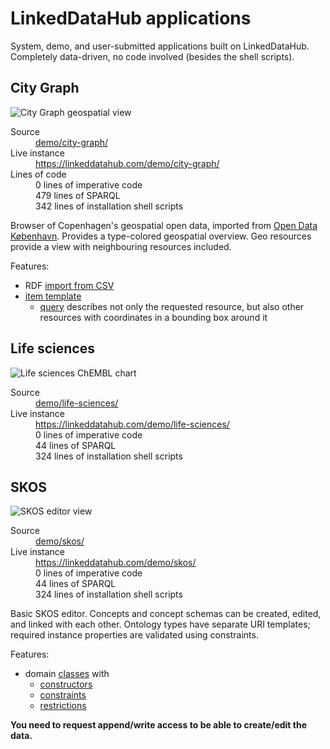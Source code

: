 # LinkedDataHub applications

System, demo, and user-submitted applications built on LinkedDataHub. Completely data-driven, no code involved (besides the shell scripts).

## City Graph

![City Graph geospatial view](../../raw/master/demo/city-graph/screenshot.png "City Graph geospatial view")

<dl>
    <dt>Source</dt>
    <dd><a href="../../tree/master/demo/city-graph/">demo/city-graph/</a></dd>
    <dt>Live instance</dt>
    <dd><a href="https://linkeddatahub.com/demo/city-graph/">https://linkeddatahub.com/demo/city-graph/</a></dd>
    <dt>Lines of code</dt>
    <dd>0 lines of imperative code</dd>
    <dd>479 lines of SPARQL</dd>
    <dd>342 lines of installation shell scripts</dd>
</dl>

Browser of Copenhagen's geospatial open data, imported from [Open Data København](https://data.kk.dk/). Provides a type-colored geospatial overview. Geo resources provide a view with neighbouring resources included.

Features:
* RDF [import from CSV](../../blob/master/demo/city-graph/import-csv.sh)
* [item template](../../blob/master/demo/city-graph/admin/sitemap/create-templates.sh)
    * [query](../../blob/master/demo/city-graph/admin/sitemap/queries/describe-place.rq) describes not only the requested resource, but also other resources with coordinates in a bounding box around it

## Life sciences

![Life sciences ChEMBL chart](../../raw/master/demo/life-sciences/screenshot.png "Life sciences ChEMBL chart")

<dl>
    <dt>Source</dt>
    <dd><a href="../../tree/master/demo/life-sciences/">demo/life-sciences/</a></dd>
    <dt>Live instance</dt>
    <dd><a href="https://linkeddatahub.com/demo/life-sciences/">https://linkeddatahub.com/demo/life-sciences/</a></dd>
    <dd>0 lines of imperative code</dd>
    <dd>44 lines of SPARQL</dd>
    <dd>324 lines of installation shell scripts</dd>
</dl>

## SKOS

![SKOS editor view](../../raw/master/demo/skos/screenshot.png "SKOS editor view")

<dl>
    <dt>Source</dt>
    <dd><a href="../../tree/master/demo/skos/">demo/skos/</a></dd>
    <dt>Live instance</dt>
    <dd><a href="https://linkeddatahub.com/demo/skos/">https://linkeddatahub.com/demo/skos/</a></dd>
    <dd>0 lines of imperative code</dd>
    <dd>44 lines of SPARQL</dd>
    <dd>324 lines of installation shell scripts</dd>
</dl>

Basic SKOS editor. Concepts and concept schemas can be created, edited, and linked with each other. Ontology types have separate URI templates; required instance properties are validated using constraints.

Features:
* domain [classes](../../blob/master/demo/skos/admin/model/create-classes.sh) with
    * [constructors](../../blob/master/demo/skos/admin/model/create-constructors.sh)
    * [constraints](../../blob/master/demo/skos/admin/model/create-constraints.sh)
    * [restrictions](../../blob/master/demo/skos/admin/model/create-restrictions.sh)

**You need to request append/write access to be able to create/edit the data.**